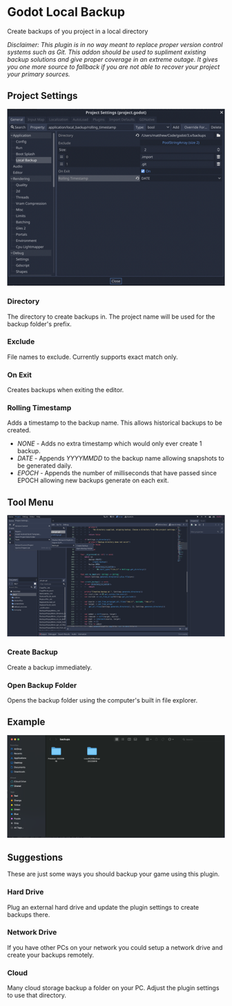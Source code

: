 # Godot Local Backup

Create backups of you project in a local directory

*Disclaimer: This plugin is in no way meant to replace proper version control systems such as Git. This addon should be used to supliment existing backup solutions and give proper coverage in an extreme outage. It gives you one more source to fallback if you are not able to recover your project your primary sources.*

## Project Settings

![project-settings](screenshots/project-setting.png)

### Directory

The directory to create backups in. The project name will be used for the backup folder's prefix.

### Exclude

File names to exclude. Currently supports exact match only.

### On Exit

Creates backups when exiting the editor.

### Rolling Timestamp

Adds a timestamp to the backup name. This allows historical backups to be created.

* *NONE* - Adds no extra timestamp which would only ever create 1 backup.
* *DATE* - Appends *YYYYMMDD* to the backup name allowing snapshots to be generated daily.
* *EPOCH* - Appends the number of milliseconds that have passed since EPOCH allowing new backups generate on each exit.

## Tool Menu

![tool-menu](screenshots/tool-menu.png)

### Create Backup

Create a backup immediately.

### Open Backup Folder

Opens the backup folder using the computer's built in file explorer.

## Example

![example](screenshots/example.png)

## Suggestions

These are just some ways you should backup your game using this plugin.

### Hard Drive

Plug an external hard drive and update the plugin settings to create backups there.

### Network Drive

If you have other PCs on your network you could setup a network drive and create your backups remotely.

### Cloud

Many cloud storage backup a folder on your PC. Adjust the plugin settings to use that directory.
